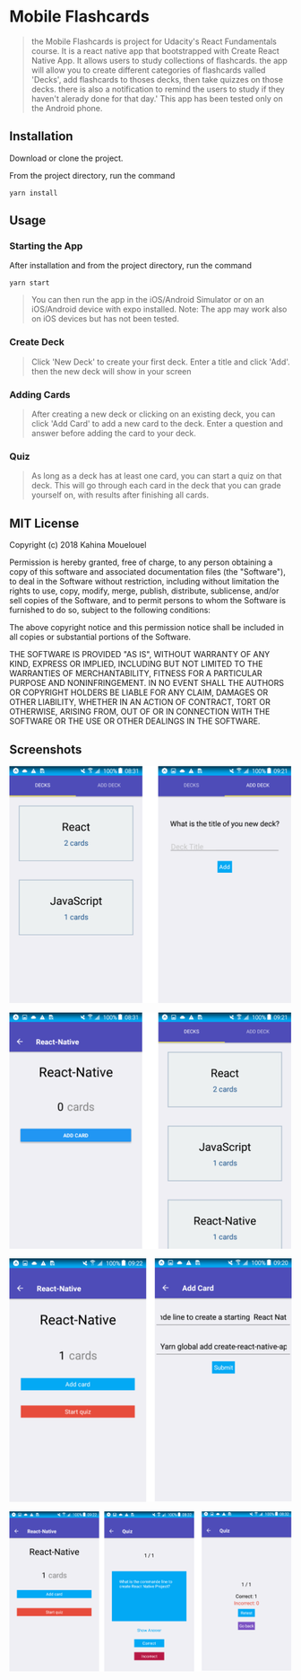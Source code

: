 
# Mobile Flashcards

>the Mobile Flashcards is project for Udacity's React Fundamentals course. It is a react native app that bootstrapped with Create React Native App.
It allows users to study collections of flashcards. the app will allow you to create different categories of flashcards valled 'Decks', add flashcards to thoses decks,
then take quizzes on those decks.
there is also a notification to remind the users to study if they haven't alerady done for that day.'
This app has been tested only on the Android phone.

## Installation
Download or clone the project.

From the project directory, run the command
```
yarn install
```

## Usage

### Starting the App
After installation and from the project directory, run the command
```
yarn start
```
>You can then run the app in the iOS/Android Simulator or on an iOS/Android device with expo installed.
Note: The app may work also on iOS devices but has not been tested.

### Create Deck
>Click 'New Deck' to create your first deck. Enter a title and click 'Add'.
then the new deck will show in your screen

### Adding Cards
>After creating a new deck or clicking on an existing deck, you can click 'Add Card' to add a new card to the deck. Enter a question and answer before adding the card to your deck.

### Quiz
>As long as a deck has at least one card, you can start a quiz on that deck. This will go through each card in the deck that you can grade yourself on, with results after finishing all cards.

## MIT License

Copyright (c) 2018 Kahina Mouelouel

Permission is hereby granted, free of charge, to any person obtaining a copy of this software and associated documentation files (the "Software"), to deal in the Software without restriction, including without limitation the rights
to use, copy, modify, merge, publish, distribute, sublicense, and/or sell copies of the Software, and to permit persons to whom the Software is furnished to do so, subject to the following conditions:

The above copyright notice and this permission notice shall be included in all copies or substantial portions of the Software.

THE SOFTWARE IS PROVIDED "AS IS", WITHOUT WARRANTY OF ANY KIND, EXPRESS OR IMPLIED, INCLUDING BUT NOT LIMITED TO THE WARRANTIES OF MERCHANTABILITY, FITNESS FOR A PARTICULAR PURPOSE AND NONINFRINGEMENT. IN NO EVENT SHALL THE
AUTHORS OR COPYRIGHT HOLDERS BE LIABLE FOR ANY CLAIM, DAMAGES OR OTHER LIABILITY, WHETHER IN AN ACTION OF CONTRACT, TORT OR OTHERWISE, ARISING FROM, OUT OF OR IN CONNECTION WITH THE SOFTWARE OR THE USE OR OTHER DEALINGS IN THE
SOFTWARE.

## Screenshots

![FlashCard screenshot](./screenshots/HomeNavigation.png)

![NewDeck screenshot](./screenshots/newDeck.png)

![addCard screenshot](./screenshots/addCard.png)

![Quiz screenshot](./screenshots/startQuiz.png)